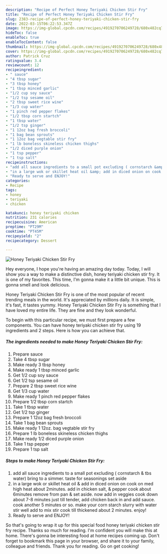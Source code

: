 ```yaml
---
description: "Recipe of Perfect Honey Teriyaki Chicken Stir Fry"
title: "Recipe of Perfect Honey Teriyaki Chicken Stir Fry"
slug: 2383-recipe-of-perfect-honey-teriyaki-chicken-stir-fry
date: 2022-03-15T06:22:53.347Z
image: https://img-global.cpcdn.com/recipes/4919270706249728/680x482cq70/honey-teriyaki-chicken-stir-fry-recipe-main-photo.jpg
hideToc: false
enableToc: true
enableTocContent: false
thumbnail: https://img-global.cpcdn.com/recipes/4919270706249728/680x482cq70/honey-teriyaki-chicken-stir-fry-recipe-main-photo.jpg
cover: https://img-global.cpcdn.com/recipes/4919270706249728/680x482cq70/honey-teriyaki-chicken-stir-fry-recipe-main-photo.jpg
author: Patrick Cruz
ratingvalue: 3.4
reviewcount: 12
recipeingredient:
- " sauce"
- "4 tbsp sugar"
- "3 tbsp honey"
- "1 tbsp minced garlic"
- "1/2 cup soy sauce"
- "1/2 tsp sesame oil"
- "2 tbsp sweet rice wine"
- "1/3 cup water"
- "1 pinch red pepper flakes"
- "1/2 tbsp corn startch"
- "1 tbsp water"
- "1/2 tsp ginger"
- "1 12oz bag fresh broccoli"
- "1 bag bean sprouts"
- "1 12oz bag vegtable stir fry"
- "1 lb boneless skineless chicken thighs"
- "1/2 diced purple onion"
- "1 tsp pepper"
- "1 tsp salt"
recipeinstructions:
- "add all sauce ingredients to a small pot excluding ( cornstarch &amp; tbs water) bring to a simmer. taste for seasonings set aside"
- "in a large wok or skillet heat oil &amp; add in diced onion on cook on med high heat about 2minutes. add in chicken salt, &amp; pepper cook about 6minutes remove from pan &amp; set aside.  now add in veggies cook down about 7-8 minutes just till tender, add chicken back in and add sauce. cook another 5 minutes or so. make your corn starch slurry with water stir well add to mix stir cook till thickened about 2 minutes. enjoy!"
- "Ready to serve and ENJOY!"
categories:
- Recipe
tags:
- honey
- teriyaki
- chicken

katakunci: honey teriyaki chicken 
nutrition: 231 calories
recipecuisine: American
preptime: "PT29M"
cooktime: "PT45M"
recipeyield: "2"
recipecategory: Dessert

---
```



![Honey Teriyaki Chicken Stir Fry](https://img-global.cpcdn.com/recipes/4919270706249728/680x482cq70/honey-teriyaki-chicken-stir-fry-recipe-main-photo.jpg)

Hey everyone, I hope you're having an amazing day today. Today, I will show you a way to make a distinctive dish, honey teriyaki chicken stir fry. It is one of my favorites. This time, I'm gonna make it a little bit unique. This is gonna smell and look delicious.

Honey Teriyaki Chicken Stir Fry is one of the most popular of recent trending meals in the world. It's appreciated by millions daily. It is simple, it's fast, it tastes yummy. Honey Teriyaki Chicken Stir Fry is something that I have loved my entire life. They are fine and they look wonderful.




To begin with this particular recipe, we must first prepare a few components. You can have honey teriyaki chicken stir fry using 19 ingredients and 2 steps. Here is how you can achieve that.

<!--inarticleads1-->

##### The ingredients needed to make Honey Teriyaki Chicken Stir Fry:

1. Prepare  sauce
1. Take 4 tbsp sugar
1. Make ready 3 tbsp honey
1. Make ready 1 tbsp minced garlic
1. Get 1/2 cup soy sauce
1. Get 1/2 tsp sesame oil
1. Prepare 2 tbsp sweet rice wine
1. Get 1/3 cup water
1. Make ready 1 pinch red pepper flakes
1. Prepare 1/2 tbsp corn startch
1. Take 1 tbsp water
1. Get 1/2 tsp ginger
1. Prepare 1 12oz bag fresh broccoli
1. Take 1 bag bean sprouts
1. Make ready 1 12oz. bag vegtable stir fry
1. Prepare 1 lb boneless skineless chicken thighs
1. Make ready 1/2 diced purple onion
1. Take 1 tsp pepper
1. Prepare 1 tsp salt




<!--inarticleads2-->

##### Steps to make Honey Teriyaki Chicken Stir Fry:

1. add all sauce ingredients to a small pot excluding ( cornstarch &amp; tbs water) bring to a simmer. taste for seasonings set aside
1. in a large wok or skillet heat oil &amp; add in diced onion on cook on med high heat about 2minutes. add in chicken salt, &amp; pepper cook about 6minutes remove from pan &amp; set aside.  now add in veggies cook down about 7-8 minutes just till tender, add chicken back in and add sauce. cook another 5 minutes or so. make your corn starch slurry with water stir well add to mix stir cook till thickened about 2 minutes. enjoy!
1. Ready to serve and ENJOY!



So that's going to wrap it up for this special food honey teriyaki chicken stir fry recipe. Thanks so much for reading. I'm confident you will make this at home. There's gonna be interesting food at home recipes coming up. Don't forget to bookmark this page in your browser, and share it to your family, colleague and friends. Thank you for reading. Go on get cooking!
